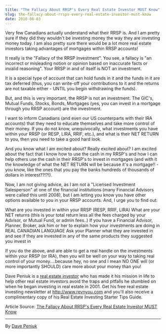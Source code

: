 ```yaml
---
title: "The Fallacy About RRSP's Every Real Estate Investor MUST Know"
slug: the-fallacy-about-rrsps-every-real-estate-investor-must-know
date: 2010-06-03
---
```


Very few Canadians actually understand what their RRSP is. And I am pretty sure if they did they wouldn't be investing money the way they are investing money today. I am also pretty sure there would be a lot more real estate investors taking advantages of mortgages within RRSP accounts!

It really is the "Fallacy of the RRSP Investment". You see, a fallacy is "an incorrect or misleading notion or opinion based on inaccurate facts or invalid reasoning". Your RRSP in and of itself is NOT an investment.

It is a special type of account that can hold funds in it and the funds in it are tax deferred (thus, you can write-off your contributions to it and the returns are not taxable either - UNTIL you begin withdrawing the funds).

But, and this is very important, the RRSP is not an investment. The GIC's, Mutual Funds, Stocks, Bonds, Mortgages (yes, you can invest in a mortgage through you RRSP account) are the investment.

I want to inform Canadians (and even our US counterparts with their IRA accounts) that they need to educate themselves and take more control of their money. If you do not know, unequivocally, what investments you have within your RRSP (or RESP, LIRA, RRIF, etc.), and what is their NET RETURN to you, then you need to take a good hard look.

And you know what I am excited about? Really excited about? I am excited about the fact that I know how to use the cash in my RRSP's and how I can help others use the cash in their RRSP's to invest in mortgages (and with it the knowledge of what the NET RETURN will be because it's a mortgage!! - you know, like the ones that you pay the banks hundreds of thousands of dollars in interest??!?!).

Now, I am not giving advice, as I am not a "Licensed Investment Salesperson" at one of the financial institutions (many Financial Advisors were called this until 2008), but I am letting you know you have other options available to you in your RRSP accounts. And, I urge you to find out:

What are you invested in within your RRSP (RESP, RRIF, LIRA) What are your NET returns (this is your total return less all the fees charged by your Advisor, or Mutual Fund, or admin fees..) If you have a Financial Advisor, Planner, Broker, ask him or her to explain how your investments are doing in REAL CANADIAN LANGUAGE Ask your Planner what they are invested in and see if they are invested in any of the same products they suggested you invest in

If you do the above, and are able to get a real handle on the investments within your RRSP (or IRA), then you will be well on your way to taking real control of your money....because hey, no one and I mean NO ONE will (or more importantly SHOULD) care more about your money than you!

Dave Peniuk is a [real estate investor](http://www.lifeasrealestateinvestors.com/) who has made it his mission in life to help other real estate investors avoid the traps and pitfalls he stumbled on when he began investing in real estate in 2001. Get his free real estate investing newsletter at http://www.revnyou.com and you'll also receive a complimentary copy of his Real Estate Investing Starter Tips Guide.

Article Source: [The Fallacy About RRSP's Every Real Estate Investor MUST Know](http://ezinearticles.com/?The-Fallacy-About-RRSPs-Every-Real-Estate-Investor-MUST-Know&id=3863368)

---
By [Dave Peniuk](http://ezinearticles.com/?expert=Dave_Peniuk)